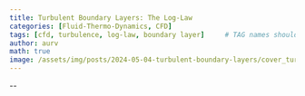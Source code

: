 ```yaml
---
title: Turbulent Boundary Layers: The Log-Law
categories: [Fluid-Thermo-Dynamics, CFD]
tags: [cfd, turbulence, log-law, boundary layer]     # TAG names should always be lowercase
author: aurv
math: true
image: /assets/img/posts/2024-05-04-turbulent-boundary-layers/cover_turbulent_bl.png
---
```


--
